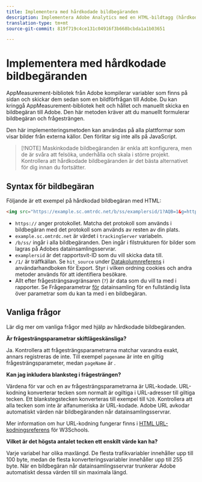 ```yaml
---
title: Implementera med hårdkodade bildbegäranden
description: Implementera Adobe Analytics med en HTML-bildtagg (hårdkodad bildförfrågan)
translation-type: tm+mt
source-git-commit: 819f719c4ce131c04916f3b668bcbda1a1b03651

---
```



# Implementera med hårdkodade bildbegäranden

AppMeasurement-bibliotek från Adobe kompilerar variabler som finns på sidan och skickar dem sedan som en bildförfrågan till Adobe. Du kan kringgå AppMeasurement-bibliotek helt och hållet och manuellt skicka en bildbegäran till Adobe. Den här metoden kräver att du manuellt formulerar bildbegäran och frågesträngen.

Den här implementeringsmetoden kan användas på alla plattformar som visar bilder från externa källor. Den förlitar sig inte alls på JavaScript.

> [!NOTE] Maskinkodade bildbegäranden är enkla att konfigurera, men de är svåra att felsöka, underhålla och skala i större projekt. Kontrollera att hårdkodade bildbegäranden är det bästa alternativet för dig innan du fortsätter.

## Syntax för bildbegäran

Följande är ett exempel på hårdkodad bildbegäran med HTML:

```html
<img src="https://example.sc.omtrdc.net/b/ss/examplersid/1?AQB=1&g=http%3A%2F%2Fexample.com&pageName=Example%20hardcoded%20hit&v1=Example%20value&AQE=1"/>
```

* `https://` anger protokollet. Matcha det protokoll som används i bildbegäran med det protokoll som används av resten av din plats.
* `example.sc.omtrdc.net` är värdet i `trackingServer` variabeln.
* `/b/ss/` ingår i alla bildbegäranden. Den ingår i filstrukturen för bilder som lagras på Adobes datainsamlingsservrar.
* `examplersid` är det rapportsvit-ID som du vill skicka data till.
* `/1/` är träffkällan. Se `hit_source` under [Datakolumnreferens](../../export/analytics-data-feed/c-df-contents/datafeeds-reference.md) i användarhandboken för Export. Styr i vilken ordning cookies och andra metoder används för att identifiera besökare.
* Allt efter frågesträngsavgränsaren (`?`) är data som du vill ta med i rapporter. Se Frågeparametrar [för](../validate/query-parameters.md) datainsamling för en fullständig lista över parametrar som du kan ta med i en bildbegäran.

## Vanliga frågor

Lär dig mer om vanliga frågor med hjälp av hårdkodade bildbegäranden.

**Är frågesträngsparametrar skiftlägeskänsliga?**

Ja. Kontrollera att frågesträngsparametrarna matchar varandra exakt, annars registreras de inte. Till exempel `pagename` är inte en giltig frågesträngsparameter, medan `pageName` är .

**Kan jag inkludera blanksteg i frågesträngen?**

Värdena för var och en av frågesträngsparametrarna är URL-kodade. URL-kodning konverterar tecken som normalt är ogiltiga i URL-adresser till giltiga tecken. Ett blankstegstecken konverteras till exempel till `%20`. Kontrollera att alla tecken som inte är alfanumeriska är URL-kodade. Adobe URL avkodar automatiskt värden när bildbegäranden når datainsamlingsservrar.

Mer information om hur URL-kodning fungerar finns i [HTML URL-kodningsreferens](https://www.w3schools.com/tags/ref_urlencode.asp) för W3Schools.

**Vilket är det högsta antalet tecken ett enskilt värde kan ha?**

Varje variabel har olika maxlängd. De flesta trafikvariabler innehåller upp till 100 byte, medan de flesta konverteringsvariabler innehåller upp till 255 byte. När en bildbegäran når datainsamlingsservrar trunkerar Adobe automatiskt dessa värden till sin maximala längd.
